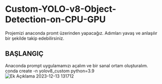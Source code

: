 # Custom-YOLO-v8-Object-Detection-on-CPU-GPU

Projemizi anaconda promt üzerinden yapacağız. Adımları yavaş ve anlaşılır bir şekilde takip edebilirsiniz.

## BAŞLANGIÇ ##

Anaconda prompt uygulamamızı açalım ve bir sanal ortam oluşturalım.
  conda create -n yolov8_custom python=3.9 ![Ek Açıklama 2023-12-13 131712](https://github.com/Poyqraz/Custom-YOLO-v8-Object-Detection-on-CPU-GPU/assets/48729799/a1e08a50-2f60-4d74-9d44-00da7f11ad17)
